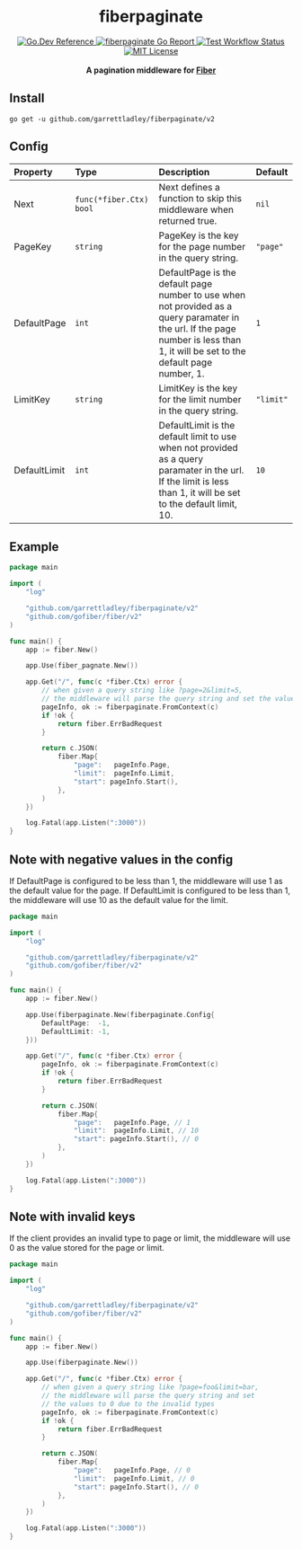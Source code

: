 <h1 align="center">fiberpaginate</h1>

<div align="center">
  <a href="https://pkg.go.dev/github.com/garrettladley/fiberpaginate#section-documentation">
    <img src="https://img.shields.io/badge/go.dev-reference-blue?logo=go&logoColor=white"
      alt="Go.Dev Reference" />
  </a>
  <a href="https://goreportcard.com/report/github.com/garrettladley/fiberpaginate">
    <img src="https://goreportcard.com/badge/github.com/garrettladley/fiberpaginate"
      alt="fiberpaginate Go Report" />
  </a>
  <a href="https://github.com/garrettladley/fiberpaginate/actions/workflows/test.yml">
    <img src="https://github.com/garrettladley/fiberpaginate/actions/workflows/test.yml/badge.svg"
      alt="Test Workflow Status" />
  </a>  
  <a href="https://opensource.org/licenses/MIT">
    <img src="https://img.shields.io/badge/license-MIT-brightgreen.svg"
      alt="MIT License" />
  </a>
</div>

<br/>

<div align="center">
  <strong>A pagination middleware for <a href="https://gofiber.io">Fiber</a></strong>
</div>

## Install

```console
go get -u github.com/garrettladley/fiberpaginate/v2
```

## Config

| Property            | Type                        | Description                                                                                                                   | Default                |
|:--------------------|:----------------------------|:------------------------------------------------------------------------------------------------------------------------------|:-----------------------|
| Next              | `func(*fiber.Ctx) bool`     | Next defines a function to skip this middleware when returned true.                                                                                     | `nil`                  |
| PageKey              | `string`     | PageKey is the key for the page number in the query string.                                                                                     | `"page"`                  |
| DefaultPage    | `int`             | DefaultPage is the default page number to use when not provided as a query paramater in the url. If the page number is less than 1, it will be set to the default page number, 1.                                            | `1`       |
| LimitKey              | `string`     | LimitKey is the key for the limit number in the query string.                                                                                     | `"limit"`                  |
| DefaultLimit        | `int`                  | DefaultLimit is the default limit to use when not provided as a query paramater in the url. If the limit is less than 1, it will be set to the default limit, 10.                                                                  | `10`                  |


## Example

```go
package main

import (
	"log"

	"github.com/garrettladley/fiberpaginate/v2"
	"github.com/gofiber/fiber/v2"
)

func main() {
	app := fiber.New()

	app.Use(fiber_pagnate.New())

	app.Get("/", func(c *fiber.Ctx) error {
		// when given a query string like ?page=2&limit=5,
		// the middleware will parse the query string and set the values
		pageInfo, ok := fiberpaginate.FromContext(c)
		if !ok {
			return fiber.ErrBadRequest
		}

		return c.JSON(
			fiber.Map{
				"page":   pageInfo.Page,
				"limit":  pageInfo.Limit,
				"start": pageInfo.Start(),
			},
		)
	})

	log.Fatal(app.Listen(":3000"))
}
```

## Note with negative values in the config

If DefaultPage is configured to be less than 1, the middleware will use 1 as the default value for the page.
If DefaultLimit is configured to be less than 1, the middleware will use 10 as the default value for the limit.

```go
package main

import (
	"log"

	"github.com/garrettladley/fiberpaginate/v2"
	"github.com/gofiber/fiber/v2"
)

func main() {
	app := fiber.New()

	app.Use(fiberpaginate.New(fiberpaginate.Config{
		DefaultPage:  -1,
		DefaultLimit: -1,
	}))

	app.Get("/", func(c *fiber.Ctx) error {
		pageInfo, ok := fiberpaginate.FromContext(c)
		if !ok {
			return fiber.ErrBadRequest
		}

		return c.JSON(
			fiber.Map{
				"page":   pageInfo.Page, // 1
				"limit":  pageInfo.Limit, // 10
				"start": pageInfo.Start(), // 0
			},
		)
	})

	log.Fatal(app.Listen(":3000"))
}
```

## Note with invalid keys

If the client provides an invalid type to page or limit, the middleware will use 0 as the value stored for the page or limit.

```go
package main

import (
	"log"

	"github.com/garrettladley/fiberpaginate/v2"
	"github.com/gofiber/fiber/v2"
)

func main() {
	app := fiber.New()

	app.Use(fiberpaginate.New())

	app.Get("/", func(c *fiber.Ctx) error {
		// when given a query string like ?page=foo&limit=bar,
		// the middleware will parse the query string and set 
		// the values to 0 due to the invalid types
		pageInfo, ok := fiberpaginate.FromContext(c)
		if !ok {
			return fiber.ErrBadRequest
		}

		return c.JSON(
			fiber.Map{
				"page":   pageInfo.Page, // 0
				"limit":  pageInfo.Limit, // 0
				"start": pageInfo.Start(), // 0
			},
		)
	})

	log.Fatal(app.Listen(":3000"))
}
```